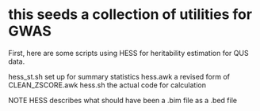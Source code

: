 # this seeds a collection of utilities for GWAS

First, here are some scripts using HESS for heritability estimation for QUS data.

hess_st.sh	set up for summary statistics
hess.awk	a revised form of CLEAN_ZSCORE.awk
hess.sh		the actual code for calculation

NOTE HESS describes what should have been a .bim file as a .bed file
